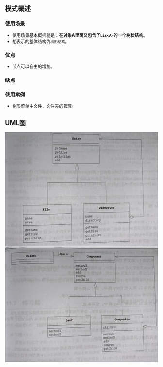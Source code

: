 
## 模式概述

### 使用场景

* 使用场景基本概括就是：**在对象A里面又包含了`Lis<A>`的一个树状结构**。
* 想表示的整体结构为`树形结构`。

### 优点

* 节点可以自由的增加。

### 缺点

### 使用案例

* 树形菜单中文件、文件夹的管理。

## UML图

<img src="/assets/images/design/composite_1.JPG"/>

<img src="/assets/images/design/composite_2.JPG"/>